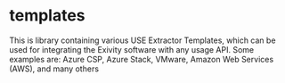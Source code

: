 # templates
This is library containing various USE Extractor Templates, which can be used for integrating the Exivity software with any usage API. Some examples are: Azure CSP, Azure Stack, VMware, Amazon Web Services (AWS), and many others

